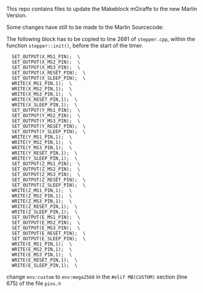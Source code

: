 This repo contains files to update the Makeblock mGiraffe to the new Marlin Version.

Some changes have still to be made to the Marlin Sourcecode:

The following block has to be copied to line 2681 of `stepper.cpp`, within the function `stepper::init()`, before the start of the timer.

```
  SET_OUTPUT(X_MS1_PIN);  \
  SET_OUTPUT(X_MS2_PIN);  \
  SET_OUTPUT(X_MS3_PIN);  \
  SET_OUTPUT(X_RESET_PIN);  \
  SET_OUTPUT(X_SLEEP_PIN);  \
  WRITE(X_MS1_PIN,1);  \
  WRITE(X_MS2_PIN,1);  \
  WRITE(X_MS3_PIN,1);  \
  WRITE(X_RESET_PIN,1);  \
  WRITE(X_SLEEP_PIN,1);  \
  SET_OUTPUT(Y_MS1_PIN);  \
  SET_OUTPUT(Y_MS2_PIN);  \
  SET_OUTPUT(Y_MS3_PIN);  \
  SET_OUTPUT(Y_RESET_PIN);  \
  SET_OUTPUT(Y_SLEEP_PIN);  \
  WRITE(Y_MS1_PIN,1);  \
  WRITE(Y_MS2_PIN,1);  \
  WRITE(Y_MS3_PIN,1);  \
  WRITE(Y_RESET_PIN,1);  \
  WRITE(Y_SLEEP_PIN,1);  \
  SET_OUTPUT(Z_MS1_PIN);  \
  SET_OUTPUT(Z_MS2_PIN);  \
  SET_OUTPUT(Z_MS3_PIN);  \
  SET_OUTPUT(Z_RESET_PIN);  \
  SET_OUTPUT(Z_SLEEP_PIN);  \
  WRITE(Z_MS1_PIN,1);  \
  WRITE(Z_MS2_PIN,1);  \
  WRITE(Z_MS3_PIN,1);  \
  WRITE(Z_RESET_PIN,1);  \
  WRITE(Z_SLEEP_PIN,1);  \
  SET_OUTPUT(E_MS1_PIN);  \
  SET_OUTPUT(E_MS2_PIN);  \
  SET_OUTPUT(E_MS3_PIN);  \
  SET_OUTPUT(E_RESET_PIN);  \
  SET_OUTPUT(E_SLEEP_PIN);  \
  WRITE(E_MS1_PIN,1);  \
  WRITE(E_MS2_PIN,1);  \
  WRITE(E_MS3_PIN,1);  \
  WRITE(E_RESET_PIN,1);  \
  WRITE(E_SLEEP_PIN,1);  \
```

change `env:custom` to `env:mega2560` in the `#elif MB(CUSTOM)` section (line 675) of the file `pins.h`
